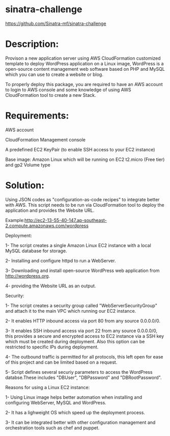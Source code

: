 # sinatra-challenge
https://github.com/Sinatra-mf/sinatra-challenge

# Description:

Provison a new application server using AWS CloudFormation customized template to deploy WordPress application on a Linux image, WordPress is a open-source content management web software based on PHP and MySQL which you can use to create a website or blog.

To properly deploy this package, you are required to have an AWS account to login to AWS console and some knowledge of using AWS CloudFormation tool to create a new Stack.

# Requirements:

AWS account 

CloudFormation Management console

A predefined EC2 KeyPair (to enable SSH access to your EC2 instance)

Base image: Amazon Linux which will be running on EC2 t2.micro (Free tier) and gp2 Volume type

# Solution:

Using JSON codes as "configuration-as-code recipes" to integrate better with AWS. This script needs to be run via CloudFormation tool to deploy the application and provides the Website URL.

Example:http://ec2-13-55-40-147.ap-southeast-2.compute.amazonaws.com/wordpress 

Deployment:

1- The script creates a single Amazon Linux EC2 instance with a local MySQL database for storage. 

2- Installing and configure httpd to run a WebServer.

3- Downloading and install open-source WordPress web application from http://wordpress.org.

4- providing the Website URL as an output.

Security:

1- The script creates a security group called "WebServerSecurityGroup" and attach it to the main VPC which running our EC2 instance.

2- It enables HTTP inbound access via port 80 from any source 0.0.0.0/0.

3- It enables SSH inbound access via port 22 from any source 0.0.0.0/0, this provides a secure and encrypted access to EC2 instance via a SSH key which must be created during deployment. 
Also this option can be restricted to specific IPs during deployment.

4- The outbound traffic is permitted for all protocols, this left open for ease of this project and can be limited based on a request.

5- Script defines several securiy parameters to access the WordPress databse.These includes "DBUser", "DBPassword" and "DBRootPassword".

Reasons for using a Linux EC2 instance:

1- Using Linux image helps better automation when installing and configuring WebServer, MySQL and WordPress.

2- It has a lighweight OS which speed up the deployment process.

3- It can be integrated better with other configuration management and orchestration tools such as chef and puppet.

